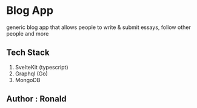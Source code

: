 # Blog App

generic blog app that allows people to write & submit essays, follow other people and more

## Tech Stack
1. SvelteKit (typescript)
2. Graphql (Go)
3. MongoDB 

## Author : Ronald
